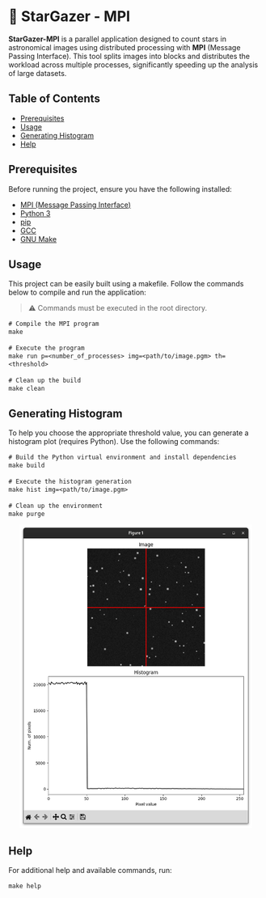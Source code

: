 # :milky_way: StarGazer - MPI

**StarGazer-MPI** is a parallel application designed to count stars in astronomical images using distributed processing with **MPI** (Message Passing Interface). This tool splits images into blocks and distributes the workload across multiple processes, significantly speeding up the analysis of large datasets.

## Table of Contents

- [Prerequisites](#prerequisites)
- [Usage](#usage)
- [Generating Histogram](#generating-histogram)
- [Help](#help)

## Prerequisites

Before running the project, ensure you have the following installed:

- [MPI (Message Passing Interface)](https://www.open-mpi.org/software/ompi/v5.0/)
- [Python 3](https://www.python.org/downloads/source/)
- [pip](https://pypi.org/project/pip/)
- [GCC](https://gcc.gnu.org/install/)
- [GNU Make](https://www.gnu.org/software/make/)

## Usage

This project can be easily built using a makefile. Follow the commands below to compile and run the application:

> :warning: Commands must be executed in the root directory.

```shell
# Compile the MPI program
make

# Execute the program
make run p=<number_of_processes> img=<path/to/image.pgm> th=<threshold>

# Clean up the build
make clean
```

## Generating Histogram

To help you choose the appropriate threshold value, you can generate a histogram plot (requires Python). Use the following commands:

```shell
# Build the Python virtual environment and install dependencies
make build

# Execute the histogram generation
make hist img=<path/to/image.pgm>

# Clean up the environment
make purge

```

<p align="center">
  <img width="460" height="600" alt="Histogram" src="https://github.com/otaviofbrito/StarGazer-MPI/blob/misc/img/plot_hist.png">
</p>

## Help

For additional help and available commands, run:

```shell
make help
```
